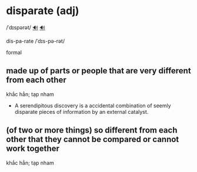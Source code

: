 # disparate (adj)

/ˈdɪspərət/ [🔊](https://www.oxfordlearnersdictionaries.com/media/english/uk_pron/d/dis/dispa/disparate__gb_2.mp3) [🔊](https://www.oxfordlearnersdictionaries.com/media/english/us_pron/d/dis/dispa/disparate__us_1.mp3)

dis-pa-rate /ˈdɪs-pə-rət/

formal

## made up of parts or people that are very different from each other

khắc hẳn; tạp nham

- A serendipitous discovery is a accidental combination of seemly disparate pieces of information by an external catalyst.

## (of two or more things) so different from each other that they cannot be compared or cannot work together

khắc hẳn; tạp nham